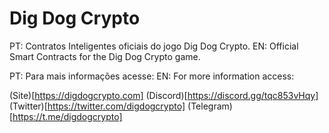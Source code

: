 # Dig Dog Crypto

PT: Contratos Inteligentes oficiais do jogo Dig Dog Crypto.
EN: Official Smart Contracts for the Dig Dog Crypto game.

PT: Para mais informações acesse:
EN: For more information access:

(Site)[https://digdogcrypto.com]
(Discord)[https://discord.gg/tqc853vHqy]
(Twitter)[https://twitter.com/digdogcrypto]
(Telegram)[https://t.me/digdogcrypto]